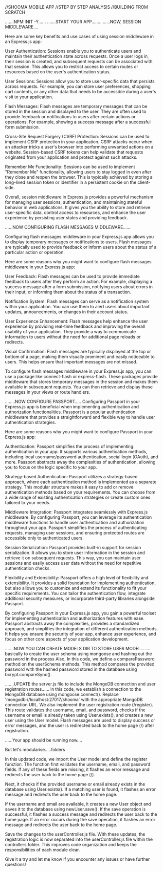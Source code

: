 //SHOOMA MOBILE APP
//STEP BY STEP ANALYSIS
//BUILDING FROM SCRATCH

.......NPM INIT -Y......
.......START YOUR APP........
......NOW, SESSION MIDDLEWARE....

Here are some key benefits and use cases of using session middleware in an Express.js app:

User Authentication: Sessions enable you to authenticate users and maintain their authentication state across requests. Once a user logs in, their session is created, and subsequent requests can be associated with that session. This allows you to restrict access to certain routes or resources based on the user's authentication status.

User Sessions: Sessions allow you to store user-specific data that persists across requests. For example, you can store user preferences, shopping cart contents, or any other data that needs to be accessible during a user's visit to your application.

Flash Messages: Flash messages are temporary messages that can be stored in the session and displayed to the user. They are often used to provide feedback or notifications to users after certain actions or operations. For example, showing a success message after a successful form submission.

Cross-Site Request Forgery (CSRF) Protection: Sessions can be used to implement CSRF protection in your application. CSRF attacks occur when an attacker tricks a user's browser into performing unwanted actions on a website. Session-based CSRF tokens can help validate that requests originated from your application and protect against such attacks.

Remember Me Functionality: Sessions can be used to implement "Remember Me" functionality, allowing users to stay logged in even after they close and reopen the browser. This is typically achieved by storing a long-lived session token or identifier in a persistent cookie on the client-side.

Overall, session middleware in Express.js provides a powerful mechanism for managing user sessions, authentication, and maintaining stateful behavior in web applications. It gives you the ability to store and retrieve user-specific data, control access to resources, and enhance the user experience by persisting user states and providing feedback.



......NOW CONFIGURING FLASH MESSAGES MIDDLEWARE......


Configuring flash messages middleware in your Express.js app allows you to display temporary messages or notifications to users. Flash messages are typically used to provide feedback or inform users about the status of a particular action or operation.

Here are some reasons why you might want to configure flash messages middleware in your Express.js app:

User Feedback: Flash messages can be used to provide immediate feedback to users after they perform an action. For example, displaying a success message after a form submission, notifying users about errors in their input, or informing them about the status of a transaction.

Notification System: Flash messages can serve as a notification system within your application. You can use them to alert users about important updates, announcements, or changes in their account status.

User Experience Enhancement: Flash messages help enhance the user experience by providing real-time feedback and improving the overall usability of your application. They provide a way to communicate information to users without the need for additional page reloads or redirects.

Visual Confirmation: Flash messages are typically displayed at the top or bottom of a page, making them visually prominent and easily noticeable to users. This helps ensure that important messages are not missed.

To configure flash messages middleware in your Express.js app, you can use a package like connect-flash or express-flash. These packages provide middleware that stores temporary messages in the session and makes them available in subsequent requests. You can then retrieve and display these messages in your views or route handlers.



........NOW CONFIGURE PASSPORT.....
Configuring Passport in your Express.js app is beneficial when implementing authentication and authorization functionalities. Passport is a popular authentication middleware that provides a straightforward and flexible way to handle user authentication strategies.

Here are some reasons why you might want to configure Passport in your Express.js app:

Authentication: Passport simplifies the process of implementing authentication in your app. It supports various authentication methods, including local username/password authentication, social login (OAuth), and more. Passport abstracts away the complexities of authentication, allowing you to focus on the logic specific to your app.

Strategy-based Authentication: Passport utilizes a strategy-based approach, where each authentication method is implemented as a separate strategy. This modular structure makes it easy to add or remove authentication methods based on your requirements. You can choose from a wide range of existing authentication strategies or create custom ones tailored to your needs.

Middleware Integration: Passport integrates seamlessly with Express.js middleware. By configuring Passport, you can leverage its authentication middleware functions to handle user authentication and authorization throughout your app. Passport simplifies the process of authenticating requests, managing user sessions, and ensuring protected routes are accessible only to authenticated users.

Session Serialization: Passport provides built-in support for session serialization. It allows you to store user information in the session and retrieve it on subsequent requests. This way, you can maintain user sessions and easily access user data without the need for repetitive authentication checks.

Flexibility and Extensibility: Passport offers a high level of flexibility and extensibility. It provides a solid foundation for implementing authentication, but also allows you to customize and extend its functionality to fit your specific requirements. You can tailor the authentication flow, integrate additional security measures, or incorporate third-party libraries alongside Passport.

By configuring Passport in your Express.js app, you gain a powerful toolset for implementing authentication and authorization features with ease. Passport abstracts away the complexities, provides a standardized approach, and simplifies the integration of different authentication methods. It helps you ensure the security of your app, enhance user experience, and focus on other core aspects of your application development.



.......NOW YOU CAN CREATE MODELS DIR TO STORE USER MODEL........
basically to create the user schema using mongoose and hashing out the password in the process
Also, 
In this code, we define a comparePassword method on the userSchema methods. This method compares the provided password with the hashed password stored in the database using bcrypt.compareSync().



.......UPDATE the server.js file to include the MongoDB connection and user registration routes......
In this code, we establish a connection to the MongoDB database using mongoose.connect(). Replace 'mongodb://localhost:27017/shooma' with the appropriate MongoDB connection URL.
We also implement the user registration route (/register). This route validates the username, email, and password, checks if the username or email is already taken using User.exists(), and creates a new user using the User model.
Flash messages are used to display success or error messages, and the user is redirected back to the home page (/) after registration.




......Your app should be running now....

But let's modularise.....folders

In this updated code, we import the User model and define the register function. The function first validates the username, email, and password fields. If any of these fields are missing, it flashes an error message and redirects the user back to the home page (/).

Next, it checks if the provided username or email already exists in the database using User.exists(). If a matching user is found, it flashes an error message and redirects the user back to the home page.

If the username and email are available, it creates a new User object and saves it to the database using newUser.save(). If the save operation is successful, it flashes a success message and redirects the user back to the home page. If an error occurs during the save operation, it flashes an error message and redirects the user back to the home page.

Save the changes to the userController.js file.
With these updates, the registration logic is now separated into the userController.js file within the controllers folder. This improves code organization and keeps the responsibilities of each module clear.

Give it a try and let me know if you encounter any issues or have further questions!




